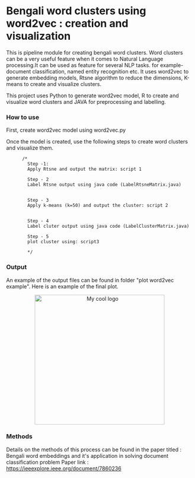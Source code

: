 Bengali word clusters using word2vec : creation and visualization
=======================================

This is pipeline module for creating bengali word clusters. Word clusters can be a very useful feature when it comes to Natural Language processing.It can be used as feature for several NLP tasks.
for example- document classification, named entity recognition etc. It uses word2vec to generate embedding models, Rtsne algorithm to reduce the dimensions, K-means to create and visualize clusters.

This project uses Python to generate word2vec model, R to create and visualize word clusters and JAVA for preprocessing and labelling.

### How to use
First, create word2vec model using word2vec.py

Once the model is created, use the following steps to create word clusters and visualize them. 

          /*
            Step -1:
            Apply Rtsne and output the matrix: script 1

            Step - 2
            Label Rtsne output using java code (LabelRtsneMatrix.java)


            Step - 3
            Apply k-means (k=50) and output the cluster: script 2


            Step - 4
            Label cluter output using java code (LabelClusterMatrix.java)
            
            Step - 5
            plot cluster using: script3

            */
            

### Output

An example of the output files can be found in folder "plot word2vec example". Here is an example of the final plot.

<p align="center">
          <img src="https://github.com/Adnandev123/BengaliWordClusterUsing/blob/master/word2vecclusterplot-master/word2vecclusterplot-master/word2vec%20examples/plot%20word2vec%20example/plot-cluster.0.jpg" alt="My cool logo"/  width="350">
</p>



### Methods

Details on the methods of this process can be found in the paper titled : Bengali word embeddings and it's application in solving document classification problem Paper link : <https://ieeexplore.ieee.org/document/7860236>
